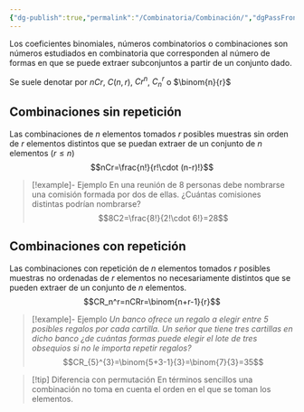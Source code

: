 ```yaml
---
{"dg-publish":true,"permalink":"/Combinatoria/Combinación/","dgPassFrontmatter":true}
---
```


Los coeficientes binomiales, números combinatorios o combinaciones son números estudiados en combinatoria que corresponden al número de formas en que se puede extraer subconjuntos a partir de un conjunto dado.

Se suele denotar por $nCr$, $C(n,r)$, $Cr^{n}$, $C_{n}^{r}$ o $\binom{n}{r}$

## Combinaciones sin repetición
Las combinaciones de $n$ elementos tomados $r$ posibles muestras sin orden de $r$ elementos distintos que se puedan extraer de un conjunto de $n$ elementos ($r\leq n$) $$nCr=\frac{n!}{r!\cdot (n-r)!}$$
>[!example]- Ejemplo
>En una reunión de 8 personas debe nombrarse una comisión formada por dos de ellas. ¿Cuántas comisiones distintas podrían nombrarse?
>$$8C2=\frac{8!}{2!\cdot 6!}=28$$
## Combinaciones con repetición
Las combinaciones con repetición de $n$ elementos tomados $r$ posibles muestras no ordenadas de $r$ elementos no necesariamente distintos que se pueden extraer de un conjunto de $n$ elementos.
$$CR_n^r=nCRr=\binom{n+r-1}{r}$$
>[!example]- Ejemplo
>*Un banco ofrece un regalo a elegir entre 5 posibles regalos por cada cartilla. Un señor que tiene tres cartillas en dicho banco ¿de cuántas formas puede elegir el lote de tres obsequios si no le importa repetir regalos?*
>$$CR_{5}^{3}=\binom{5+3-1}{3}=\binom{7}{3}=35$$

>[!tip] Diferencia con permutación
>En términos sencillos una combinación no toma en cuenta el orden en el que se toman los elementos.


